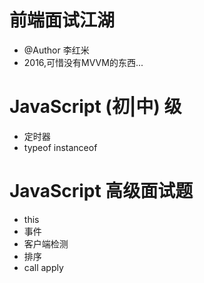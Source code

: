# 前端面试江湖

- @Author 李红米
- 2016,可惜没有MVVM的东西...

# JavaScript (初|中) 级

- 定时器
- typeof instanceof

# JavaScript 高级面试题

- this
- 事件
- 客户端检测
- 排序
- call apply
